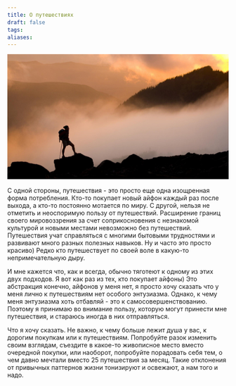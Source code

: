 ```yaml
---
title: О путешествиях
draft: false
tags: 
aliases:
---
```

![hiking](img/adv.jpg)

С одной стороны, путешествия - это просто еще одна изощренная форма потребления. Кто-то покупает новый айфон каждый раз после выхода, а кто-то постоянно мотается по миру. С другой, нельзя не отметить и неоспоримую пользу от путешествий. Расширение границ своего мировоззрения за счет соприкосновения с незнакомой культурой и новыми местами невозможно без путешествий. Путешествия учат справляться с многими бытовыми трудностями и развивают много разных полезных навыков. Ну и часто это просто красиво) Редко кто путешествует по своей воле в какую-то непримечательную дыру. 

И мне кажется что, как и всегда, обычно тяготеют к одному из этих двух подходов. Я вот как раз из тех, кто покупает айфоны) Это абстракция конечно, айфонов у меня нет, я просто хочу сказать что у меня лично к путешествиям нет особого энтузиазма. Однако, к чему меня энтузиазма хоть отбавляй - это к самосовершенствованию. Поэтому я принимаю во внимание пользу, которую могут принести мне путешествия, и стараюсь иногда в них отправляться. 

Что я хочу сказать. Не важно, к чему больше лежит душа у вас, к дорогим покупкам или к путешествиям. Попробуйте разок изменить своим взглядам, съездите в какое-то живописное место вместо очередной покупки, или наоборот, попробуйте порадовать себя тем, о чем давно мечтали вместо 25 путешествия за месяц. Такие отклонения от привычных паттернов жизни тонизируют и освежают, а нам того и надо.
